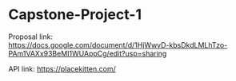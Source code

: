 # Capstone-Project-1

Proposal link:  
https://docs.google.com/document/d/1HjWwvD-kbsDkdLMLhTzo-PAm1VAXx93BeMI1WUAppCg/edit?usp=sharing

API link:
https://placekitten.com/
